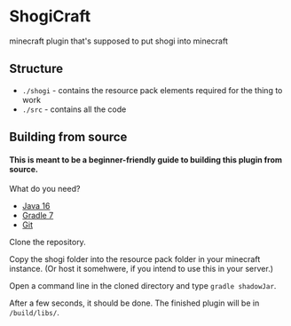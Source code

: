 # ShogiCraft
minecraft plugin that's supposed to put shogi into minecraft

## Structure
- `./shogi` - contains the resource pack elements required for the thing to work
- `./src` - contains all the code

## Building from source
#### This is meant to be a beginner-friendly guide to building this plugin from source.
What do you need? 
- [Java 16](https://adoptium.net/?variant=openjdk16&jvmVariant=hotspot)
- [Gradle 7](https://gradle.org)
- [Git](https://git-scm.com)

Clone the repository.

Copy the shogi folder into the resource pack folder in your minecraft instance. (Or host it somehwere, if you intend to use this in your server.)

Open a command line in the cloned directory and type `gradle shadowJar`.

After a few seconds, it should be done. The finished plugin will be in `/build/libs/`.